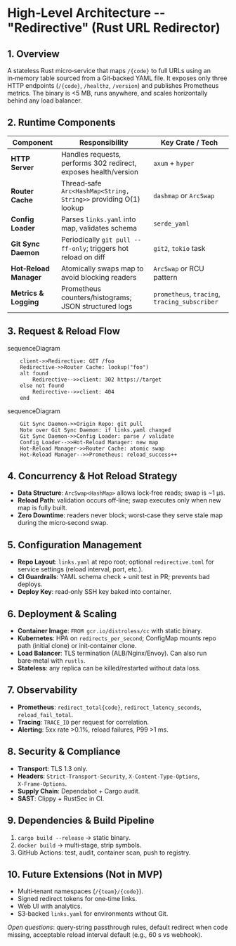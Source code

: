 # High‑Level Architecture -- "Redirective" (Rust URL Redirector)

## 1. Overview

A stateless Rust micro‑service that maps `/{code}` to full URLs using an in‑memory table sourced from a Git‑backed YAML file. It exposes only three HTTP endpoints (`/{code}`, `/healthz`, `/version`) and publishes Prometheus metrics. The binary is <5 MB, runs anywhere, and scales horizontally behind any load balancer.

## 2. Runtime Components

| Component | Responsibility | Key Crate / Tech | 
| ---- | ---- | ----  |
| **HTTP Server** | Handles requests, performs 302 redirect, exposes health/version | `axum` + `hyper` | 
| **Router Cache** | Thread‑safe `Arc<HashMap<String, String>>` providing O(1) lookup | `dashmap` or `ArcSwap` | 
| **Config Loader** | Parses `links.yaml` into map, validates schema | `serde_yaml` | 
| **Git Sync Daemon** | Periodically `git pull --ff-only`; triggers hot reload on diff | `git2`, `tokio` task | 
| **Hot‑Reload Manager** | Atomically swaps map to avoid blocking readers | `ArcSwap` or RCU pattern | 
| **Metrics & Logging** | Prometheus counters/histograms; JSON structured logs | `prometheus`, `tracing`, `tracing_subscriber` | 

## 3. Request & Reload Flow
    
sequenceDiagram
```
    client->>Redirective: GET /foo
    Redirective->>Router Cache: lookup("foo")
    alt found
        Redirective-->>client: 302 https://target
    else not found
        Redirective-->>client: 404
    end
 ```   
    
    
sequenceDiagram
```
    Git Sync Daemon->>Origin Repo: git pull
    Note over Git Sync Daemon: if links.yaml changed
    Git Sync Daemon->>Config Loader: parse / validate
    Config Loader-->>Hot‑Reload Manager: new map
    Hot‑Reload Manager->>Router Cache: atomic swap
    Hot‑Reload Manager-->>Prometheus: reload_success++
 ```   

## 4. Concurrency & Hot Reload Strategy

- **Data Structure**: `ArcSwap<HashMap>` allows lock‑free reads; swap is ~1 µs.
- **Reload Path**: validation occurs off‑line; swap executes only when new map is fully built.
- **Zero Downtime**: readers never block; worst‑case they serve stale map during the micro‑second swap.

## 5. Configuration Management

- **Repo Layout**: `links.yaml` at repo root; optional `redirective.toml` for service settings (reload interval, port, etc.).
- **CI Guardrails**: YAML schema check + unit test in PR; prevents bad deploys.
- **Deploy Key**: read‑only SSH key baked into container.

## 6. Deployment & Scaling
- **Container Image**: `FROM gcr.io/distroless/cc` with static binary.
- **Kubernetes**: HPA on `redirects_per_second`; ConfigMap mounts repo path (initial clone) or init‑container clone.
- **Load Balancer**: TLS termination (ALB/Nginx/Envoy). Can also run bare‑metal with `rustls`.
- **Stateless**: any replica can be killed/restarted without data loss.

## 7. Observability
- **Prometheus**: `redirect_total{code}`, `redirect_latency_seconds`, `reload_fail_total`.
- **Tracing**: `TRACE_ID` per request for correlation.
- **Alerting**: 5xx rate >0.1%, reload failures, P99 >1 ms.

## 8. Security & Compliance
- **Transport**: TLS 1.3 only.
- **Headers**: `Strict‑Transport‑Security`, `X‑Content‑Type‑Options`, `X‑Frame‑Options`.
- **Supply Chain**: Dependabot + Cargo audit.
- **SAST**: Clippy + RustSec in CI.

## 9. Dependencies & Build Pipeline
1. `cargo build --release` → static binary.
2. `docker build` → multi‑stage, strip symbols.
3. GitHub Actions: test, audit, container scan, push to registry.

## 10. Future Extensions (Not in MVP)

- Multi‑tenant namespaces (`/{team}/{code}`).
- Signed redirect tokens for one‑time links.
- Web UI with analytics.
- S3‑backed `links.yaml` for environments without Git.

_Open questions_: query‑string passthrough rules, default redirect when code missing, acceptable reload interval default (e.g., 60 s vs webhook).
